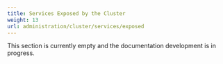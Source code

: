 ```yaml
---
title: Services Exposed by the Cluster
weight: 13
url: administration/cluster/services/exposed
---
```


This section is currently empty and the documentation development is in progress.